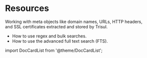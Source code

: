 # Resources

Working with meta objects like domain names, URLs, HTTP headers, and SSL certificates extracted and stored by Trisul.

- How to use regex and bulk searches.
- How to use the advanced full text search (FTS).

import DocCardList from '@theme/DocCardList';

<DocCardList />
